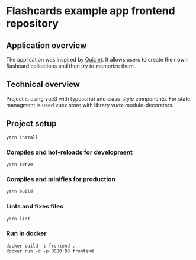 # Flashcards example app frontend repository

## Application overview
The application was inspired by [Quizlet](https://quizlet.com). It allows users to create their own flashcard collections and then try to memorize them.

## Technical overview
Project is using vue3 with typescript and class-style components. 
For state managment is used vuex store with library vuex-module-decorators.


## Project setup
```
yarn install
```

### Compiles and hot-reloads for development
```
yarn serve
```

### Compiles and minifies for production
```
yarn build
```

### Lints and fixes files
```
yarn lint

```

### Run in docker
```
docker build -t frontend .
docker run -d -p 8080:80 frontend
```
